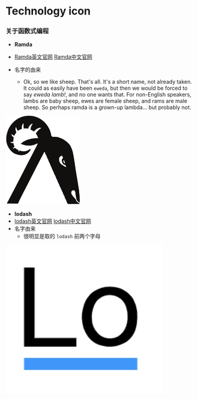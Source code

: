 # Technology icon

### 关于函数式编程

* **Ramda**

* [Ramda英文官网](https://ramdajs.com/) [Ramda中文官网](http://ramda.cn/)
* 名字的由来
  * Ok, so we like sheep. That's all. It's a short name, not already taken. It could as easily have been `eweda`, but then we would be forced to say *eweda lamb!*, and no one wants that. For non-English speakers, lambs are baby sheep, ewes are female sheep, and rams are male sheep. So perhaps ramda is a grown-up lambda... but probably not.


![ramdaFilled_200x235](./assert/ramdaFilled_200x235.png)

* **lodash**
* [lodash英文官网](https://lodash.com/) [lodash中文官网](https://www.lodashjs.com/)
* 名字由来
  * 很明显是取的 `lodash` 前两个字母  

![1542145418814](./assert/1542145418814.jpg)